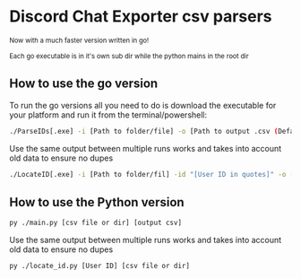 # Discord Chat Exporter csv parsers

<sub> Now with a much faster version written in go! </sub>

<sub> Each go executable is in it's own sub dir while the python mains in the root dir</sub>

## How to use the go version

To run the go versions all you need to do is download the executable for your platform and run it from the terminal/powershell:

```bash
./ParseIDs[.exe] -i [Path to folder/file] -o [Path to output .csv (Defaults to ./out.csv)]
```

Use the same output between multiple runs works and takes into account old data to ensure no dupes

```bash
./LocateID[.exe] -i [Path to folder/fil] -id "[User ID in quotes]" -o [Path to output csv (Optional)]
```

## How to use the Python version

```bash
py ./main.py [csv file or dir] [output csv]
```

Use the same output between multiple runs works and takes into account old data to ensure no dupes

``` bash
py ./locate_id.py [User ID] [csv file or dir]
```
